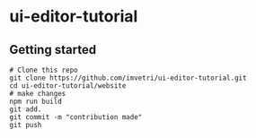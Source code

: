# ui-editor-tutorial

## Getting started

```
# Clone this repo
git clone https://github.com/imvetri/ui-editor-tutorial.git
cd ui-editor-tutorial/website
# make changes
npm run build
git add.
git commit -m "contribution made"
git push


```
